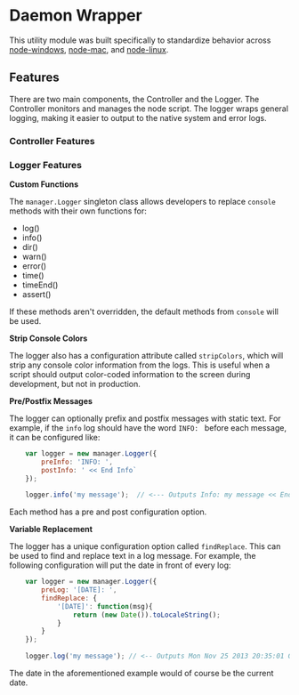 # Daemon Wrapper

This utility module was built specifically to standardize behavior across
[node-windows](http://github.com/coreybutler/node-windows), 
[node-mac](http://github.com/coreybutler/node-mac), and 
[node-linux](http://github.com/coreybutler/node-linux).

## Features

There are two main components, the Controller and the Logger. The Controller monitors and manages the node script. The logger
wraps general logging, making it easier to output to the native system and error logs.

### Controller Features

### Logger Features

**Custom Functions**

The `manager.Logger` singleton class allows developers to replace `console` methods with their own functions for:

- log()
- info()
- dir()
- warn()
- error()
- time()
- timeEnd()
- assert()

If these methods aren't overridden, the default methods from `console` will be used.

**Strip Console Colors**

The logger also has a configuration attribute called `stripColors`, which will strip any console color information from the logs.
This is useful when a script should output color-coded information to the screen during development, but not in production.

**Pre/Postfix Messages**

The logger can optionally prefix and postfix messages with static text. For example, if the `info` log should have the word `INFO: `
before each message, it can be configured like:

```javascript
	var logger = new manager.Logger({
		preInfo: 'INFO: ',
		postInfo: ' << End Info`
	});
	
	logger.info('my message');  // <--- Outputs Info: my message << End Info
```

Each method has a pre and post configuration option.

**Variable Replacement**

The logger has a unique configuration option called `findReplace`. This can be used to find and replace text in a log message. For example, the following
configuration will put the date in front of every log:

```javascript
	var logger = new manager.Logger({
		preLog: '[DATE]: ',
		findReplace: {
			'[DATE]': function(msg){
				return (new Date()).toLocaleString();
			}
		}
	});
	
	logger.log('my message'); // <-- Outputs Mon Nov 25 2013 20:35:01 GMT-0600 (Central Standard Time): my message
```

The date in the aforementioned example would of course be the current date.
